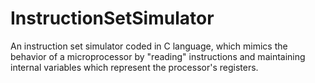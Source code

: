 # InstructionSetSimulator
An instruction set simulator coded in C language, which mimics the behavior of a microprocessor by "reading" instructions and maintaining internal variables which represent the processor's registers.
